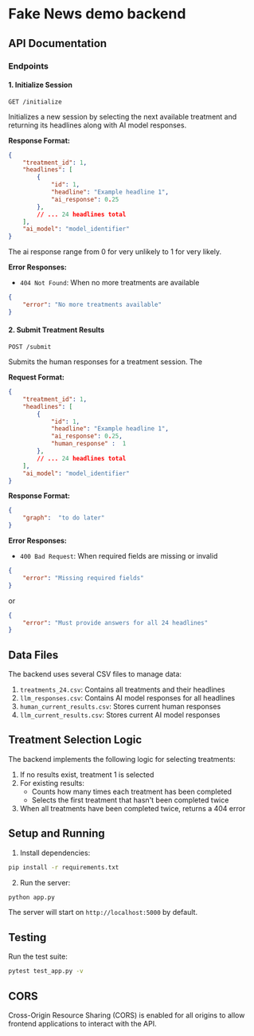 # Fake News demo backend

## API Documentation

### Endpoints

#### 1. Initialize Session
```http
GET /initialize
```

Initializes a new session by selecting the next available treatment and returning its headlines along with AI model responses.

**Response Format:**
```json
{
    "treatment_id": 1,
    "headlines": [
        {
            "id": 1,
            "headline": "Example headline 1",
            "ai_response": 0.25
        },
        // ... 24 headlines total
    ],
    "ai_model": "model_identifier"
}
```
The ai response range from 0 for very unlikely to 1 for very likely.

**Error Responses:**
- `404 Not Found`: When no more treatments are available
```json
{
    "error": "No more treatments available"
}
```

#### 2. Submit Treatment Results
```http
POST /submit
```

Submits the human responses for a treatment session. The 

**Request Format:**
```json
{
    "treatment_id": 1,
    "headlines": [
        {
            "id": 1,
            "headline": "Example headline 1",
            "ai_response": 0.25,
            "human_response" :  1
        },
        // ... 24 headlines total
    ],
    "ai_model": "model_identifier"
}
```

**Response Format:**
```json
{
    "graph":  "to do later"
}
```

**Error Responses:**
- `400 Bad Request`: When required fields are missing or invalid
```json
{
    "error": "Missing required fields"
}
```
or
```json
{
    "error": "Must provide answers for all 24 headlines"
}
```

## Data Files

The backend uses several CSV files to manage data:

1. `treatments_24.csv`: Contains all treatments and their headlines
2. `llm_responses.csv`: Contains AI model responses for all headlines
3. `human_current_results.csv`: Stores current human responses
4. `llm_current_results.csv`: Stores current AI model responses

## Treatment Selection Logic

The backend implements the following logic for selecting treatments:

1. If no results exist, treatment 1 is selected
2. For existing results:
   - Counts how many times each treatment has been completed
   - Selects the first treatment that hasn't been completed twice
3. When all treatments have been completed twice, returns a 404 error

## Setup and Running

1. Install dependencies:
```bash
pip install -r requirements.txt
```

2. Run the server:
```bash
python app.py
```

The server will start on `http://localhost:5000` by default.

## Testing

Run the test suite:
```bash
pytest test_app.py -v
```

## CORS

Cross-Origin Resource Sharing (CORS) is enabled for all origins to allow frontend applications to interact with the API.